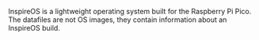 InspireOS is a lightweight operating system built for the Raspberry Pi Pico.
The datafiles are not OS images, they contain information about an InspireOS build.
